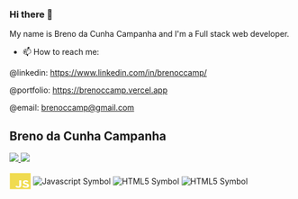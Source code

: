 ### Hi there 👋

<!--
**brenoccamp/brenoccamp** is a ✨ _special_ ✨ repository because its `README.md` (this file) appears on your GitHub profile.

Here are some ideas to get you started:

- 🔭 I’m currently working on ...
- 👯 I’m looking to collaborate on ...
- 🤔 I’m looking for help with ...
- 💬 Ask me about ...
- 😄 Pronouns: ...
- ⚡ Fun fact: ...
-->
My name is Breno da Cunha Campanha and I'm a Full stack web developer.

- 📫 How to reach me:<br>

 @linkedin:  https://www.linkedin.com/in/brenoccamp/<br>
 
 @portfolio: https://brenoccamp.vercel.app<br>

 @email:     brenoccamp@gmail.com


## Breno da Cunha Campanha
<div>
<a href="https://github.com/brenoccamp">
<img height="180em" src="https://github-readme-stats.vercel.app/api?username=brenoccamp&show_icons=true&theme=tokyonight&include_all_commits=true&count_private=true"/>
<img height="180em" src="https://github-readme-stats.vercel.app/api/top-langs/?username=brenoccamp&layout=compact&langs_count=7&theme=tokyonight"/>
</div>
<div style="display: inline_block"><br></a>
<img align="center" alt="brenoccamp" height="29" width="38" src="https://raw.githubusercontent.com/devicons/devicon/master/icons/javascript/javascript-plain.svg">
<img align="center" alt="Javascript Symbol" height="35" width="45" 
src="https://cdn.jsdelivr.net/gh/devicons/devicon/icons/html5/html5-plain-wordmark.svg">
<img align="center" alt="HTML5 Symbol" height="35" width="45" 
src="https://cdn.jsdelivr.net/gh/devicons/devicon/icons/css3/css3-plain-wordmark.svg">
<img align="center" alt="HTML5 Symbol" height="35" width="45"
src="https://cdn.jsdelivr.net/gh/devicons/devicon/icons/css3/css3-plain-wordmark.svg">

